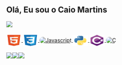 ##  Olá, Eu sou o Caio Martins
<div>
  <a href="https://github.com/caiomartins2">
  <img height="180em" src="https://github-readme-stats.vercel.app/api?username=caiomartins2&show_icons=true&theme=radical&include_all_commits=true&count_private=true"/>
</div></br>

  
 
<div>
  <img align="center" alt="HTML" height="30" width="40" src="https://raw.githubusercontent.com/devicons/devicon/master/icons/html5/html5-original.svg">
  <img align="center" alt="CSS" height="30" width="40" src="https://raw.githubusercontent.com/devicons/devicon/master/icons/css3/css3-original.svg">
  <img align="center" alt="Javascript" height="30" width="40" style="border-radius:20px;" src="https://img.shields.io/badge/JavaScript-F7DF1E?style=for-the-badge&logo=javascript&logoColor=black">
  <img align="center" alt="Python" height="30" width="40" src="https://raw.githubusercontent.com/devicons/devicon/master/icons/python/python-original.svg">
  <img align="center" alt="Csharp" height="30" width="40" src="https://raw.githubusercontent.com/devicons/devicon/master/icons/csharp/csharp-original.svg">
  <img align="center" alt="C" height="30" width="40" style="border-radius:10px;"src="https://img.shields.io/badge/C-00599C?style=for-the-badge&logo=c&logoColor=white">
 <!-- <img align="right" alt="pic" height="150" style="border-radius:50px;" src=""> -->
</div></br>
  
  
 
<div> 
  <a href="https://instagram.com/caiojmartins" target="_blank"><img src="https://img.shields.io/badge/-Instagram-%23E4405F?style=for-the-badge&logo=instagram&logoColor=white" target="_blank"></a><a href="https://discord.gg/" target="_blank"><img src="https://img.shields.io/badge/Discord-7289DA?style=for-the-badge&logo=discord&logoColor=white" target="_blank"></a><a href = "mailto:caiomartins.dev@gmail.com"><img src="https://img.shields.io/badge/Gmail-D14836?style=for-the-badge&logo=gmail&logoColor=white" target="_blank"></a>
</div>
